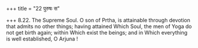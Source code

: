 +++
title = "22 पुरुषः स"

+++
8.22. The Supreme Soul. O son of Prtha, is attainable through devotion
that admits no other things; having attained Which Soul, the men of Yoga
do not get birth again; within Which exist the beings; and in Which
everything is well established, O Arjuna !
